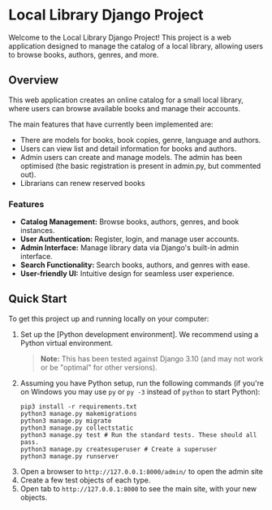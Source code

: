 # Local Library Django Project

Welcome to the Local Library Django Project! This project is a web application designed to manage the catalog of a local library, allowing users to browse books, authors, genres, and more.

## Overview

This web application creates an online catalog for a small local library, where users can browse available books and manage their accounts.

The main features that have currently been implemented are:

* There are models for books, book copies, genre, language and authors.
* Users can view list and detail information for books and authors.
* Admin users can create and manage models. The admin has been optimised (the basic registration is present in admin.py, but commented out).
* Librarians can renew reserved books

### Features

- **Catalog Management:** Browse books, authors, genres, and book instances.
- **User Authentication:** Register, login, and manage user accounts.
- **Admin Interface:** Manage library data via Django's built-in admin interface.
- **Search Functionality:** Search books, authors, and genres with ease.
- **User-friendly UI:** Intuitive design for seamless user experience.
  

## Quick Start

To get this project up and running locally on your computer:
1. Set up the [Python development environment].
   We recommend using a Python virtual environment.
   > **Note:** This has been tested against Django 3.10 (and may not work or be "optimal" for other versions).
1. Assuming you have Python setup, run the following commands (if you're on Windows you may use `py` or `py -3` instead of `python` to start Python):
   ```
   pip3 install -r requirements.txt
   python3 manage.py makemigrations
   python3 manage.py migrate
   python3 manage.py collectstatic
   python3 manage.py test # Run the standard tests. These should all pass.
   python3 manage.py createsuperuser # Create a superuser
   python3 manage.py runserver
   ```
1. Open a browser to `http://127.0.0.1:8000/admin/` to open the admin site
1. Create a few test objects of each type.
1. Open tab to `http://127.0.0.1:8000` to see the main site, with your new objects.

